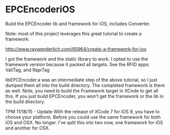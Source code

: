 # EPCEncoderiOS
Build the EPCEncoder lib and framework for iOS, includes Converter.

Note: most of this project leverages this great tutorial to create a framework:

http://www.raywenderlich.com/65964/create-a-framework-for-ios

I got the framework and the static library to work.  I opted to use the framework version because it packed all targets.
See the RFID apps: ValiTag, and RapiTag

libEPCEncoder.a was an intermediate step of the above tutorial, so I just dumped them all into the build
directory.  The completed framework is there as well.  Note, you need to build the Framework target in XCode
to get all this.  If you just build EPCEncoder, you won't get the framework or the lib in the build directory.

TPM 11/18/15 - Update
With the release of XCode 7 for iOS 9, you have to choose your platform.  Before you could use the same framework
for both iOS and OSX.  No longer.  I've split this into two now, one framework for iOS and another for OSX.

